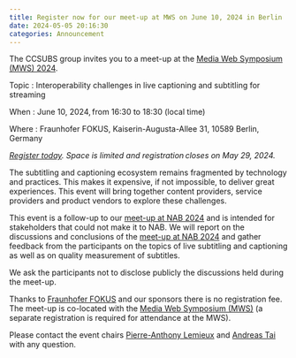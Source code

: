 ```yaml
---
title: Register now for our meet-up at MWS on June 10, 2024 in Berlin
date: 2024-05-05 20:16:30
categories: Announcement
---
```


The CCSUBS group invites you to a meet-up at the [Media Web Symposium (MWS) 2024](https://www.fokus.fraunhofer.de/go/mws).


Topic
: Interoperability challenges in live captioning and subtitling for streaming

When
: June 10, 2024, from 16:30 to 18:30 (local time)

Where
: Fraunhofer FOKUS, Kaiserin-Augusta-Allee 31, 10589 Berlin, Germany

_[Register today](https://ccsubs-mws-2024.eventbrite.com). Space is limited and registration closes on May 29, 2024._

The subtitling and captioning ecosystem remains fragmented by technology and practices. This makes it expensive, if not impossible, to deliver great experiences. This event will bring together content providers, service providers and product vendors to explore these challenges.

This event is a follow-up to our [meet-up at NAB 2024](/nab-2024-meetup/) and is intended for stakeholders that could not make it to NAB. We will report on the discussions and conclusions of the [meet-up at NAB 2024](/nab-2024-meetup/) and gather feedback from the participants on the topics of live subtitling and captioning as well as on quality measurement of subtitles.

We ask the participants not to disclose publicly the discussions held during the meet-up.

Thanks to [Fraunhofer FOKUS](https://www.fokus.fraunhofer.de/) and our sponsors there is no registration fee. The meet-up is co-located with the [Media Web Symposium (MWS)](https://www.fokus.fraunhofer.de/en/mws/detailed-program) (a separate registration is required for attendance at the MWS).

Please contact the event chairs [Pierre-Anthony Lemieux](mailto:pal@sandflow.com) and [Andreas Tai](andreas@andreastai.com) with any question.

